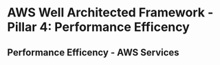 # AWS Well Architected Framework - Pillar 4: Performance Efficency

## Performance Efficency - AWS Services